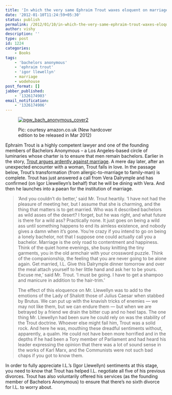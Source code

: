 ```yaml
---
title: 'In which the very same Ephraim Trout waxes eloquent on marriage'
date: '2012-01-10T11:24:59+05:30'
status: publish
permalink: /2012/01/10/in-which-the-very-same-ephraim-trout-waxes-eloquent-on-marriage
author: vishy
description: ''
type: post
id: 1224
categories: 
    - Books
tags:
    - 'bachelors anonymous'
    - 'ephraim trout'
    - 'igor llewellyn'
    - marriage
    - wodehouse
post_format: []
jabber_published:
    - '1326174903'
email_notification:
    - '1326174906'
---
```

<figure aria-describedby="caption-attachment-1228" class="wp-caption alignleft" id="attachment_1228" style="width: 300px">

[![](http://ulaar.files.wordpress.com/2012/01/pgw_bach_anonymous_cover2.jpg "pgw_bach_anonymous_cover2")](http://www.amazon.co.uk/Bachelors-Sir-P-G-Wodehouse/dp/1841591750/ref=sr_1_1?ie=UTF8&qid=1326174703&sr=8-1)<figcaption class="wp-caption-text" id="caption-attachment-1228">Pic: courtesy amazon.co.uk (New hardcover edition to be released in Mar 2012)</figcaption></figure>

Ephraim Trout is a highly competent lawyer and one of the founding members of Bachelors Anonymous – a Los Angeles-based circle of luminaries whose charter is to ensure that men remain bachelors. Earlier in the story, [Trout argues ardently against marriage](http://ulaar.wordpress.com/2012/01/08/in-which-ephraim-trout-argues-against-marriage/). A mere day later, after an unexpected encounter with a woman, Trout falls in love. In the passage below, Trout’s transformation (from allergic-to-marriage to family-man) is complete. Trout has just answered a call from Vera Dalrymple and has confirmed (on Igor Llewelleyn’s behalf) that he will be dining with Vera. And then he launches into a paean for the institution of marriage.

> ‘And you couldn’t do better,’ said Mr. Trout heartily. ‘I have not had the pleasure of meeting her, but I assume that she is charming, and the thing that matters is to get married. Who was it described bachelors as wild asses of the desert? I forget, but he was right, and what future is there for a wild ass? Practically none. It just goes on being a wild ass until something happens to end its aimless existence, and nobody gives a damn when it’s gone. You’re crazy if you intend to go on being a lonely bachelor, not that I suppose one could actually call you a bachelor. Marriage is the only road to contentment and happiness. Think of the quiet home evenings, she busy knitting the tiny garments, you in the old armchair with your crossword puzzle. Think of the companionship, the feeling that you are never going to be alone again. Get married, I.L. Give this Dalrymple dinner tomorrow and over the meal attach yourself to her little hand and ask her to be yours. Excuse me,’ said Mr. Trout. ‘I must be going. I have to get a shampoo and manicure in addition to the hair-trim.’
> 
> The effect of this eloquence on Mr. Llewellyn was to add to the emotions of the Lady of Shalott those of Julius Caesar when stabbed by Brutus. We can put up with the knavish tricks of enemies — we may not like them, but we can endure them — but when we are betrayed by a friend we drain the bitter cup and no heel taps. The one thing Mr. Llewellyn had been sure he could rely on was the stability of the Trout doctrine. Whoever else might fail him, Trout was a solid rock. And here he was, mouthing these dreadful sentiments without, apparently, a qualm. He could not have been more horrified and in the depths if he had been a Tory member of Parliament and had heard his leader expressing the opinion that there was a lot of sound sense in the works of Karl Marx, and the Communists were not such bad chaps if you got to know them.

In order to fully appreciate I.L.’s (Igor Llewellyn) sentiments at this stage, you need to know that Trout has helped I.L. negotiate all five of his previous divorces. Trout has also voluntarily offered his services (as the founding member of Bachelors Anonymous) to ensure that there’s no sixth divorce for I.L. to worry about.